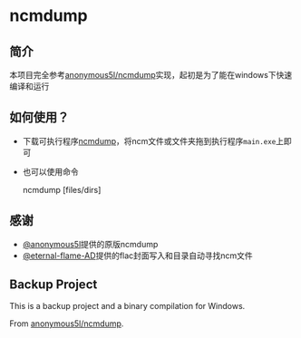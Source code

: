 # ncmdump

## 简介

本项目完全参考[anonymous5l/ncmdump](https://github.com/anonymous5l/ncmdump)实现，起初是为了能在windows下快速编译和运行

## 如何使用？

- 下载可执行程序[ncmdump](https://github.com/yoki123/ncmdump/releases)，将ncm文件或文件夹拖到执行程序`main.exe`上即可

- 也可以使用命令
  
    ncmdump [files/dirs]

## 感谢

- [@anonymous5l](https://github.com/anonymous5l)提供的原版ncmdump
- [@eternal-flame-AD](https://github.com/eternal-flame-AD)提供的flac封面写入和目录自动寻找ncm文件

## Backup Project

This is a backup project and a binary compilation for Windows.

From [anonymous5l/ncmdump](https://github.com/anonymous5l/ncmdunp).
